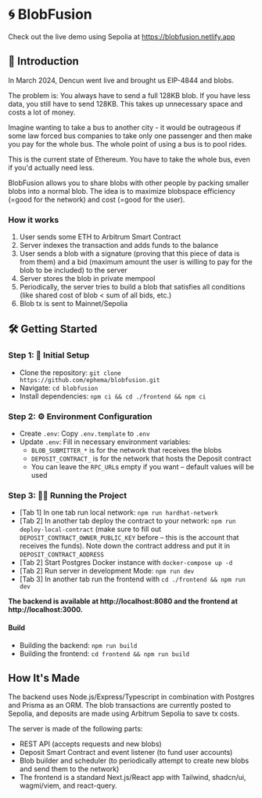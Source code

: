 # 🌀 BlobFusion

Check out the live demo using Sepolia at https://blobfusion.netlify.app

## 🌟 Introduction

In March 2024, Dencun went live and brought us EIP-4844 and blobs.

The problem is: You always have to send a full 128KB blob. If you have less data, you still have to send 128KB. This takes up unnecessary space and costs a lot of money.

Imagine wanting to take a bus to another city - it would be outrageous if some law forced bus companies to take only one passenger and then make you pay for the whole bus. The whole point of using a bus is to pool rides.

This is the current state of Ethereum. You have to take the whole bus, even if you'd actually need less.

BlobFusion allows you to share blobs with other people by packing smaller blobs into a normal blob. The idea is to maximize blobspace efficiency (=good for the network) and cost (=good for the user).

### How it works

1. User sends some ETH to Arbitrum Smart Contract
1. Server indexes the transaction and adds funds to the balance
1. User sends a blob with a signature (proving that this piece of data is from them) and a bid (maximum amount the user is willing to pay for the blob to be included) to the server
1. Server stores the blob in private mempool
1. Periodically, the server tries to build a blob that satisfies all conditions (like shared cost of blob < sum of all bids, etc.)
1. Blob tx is sent to Mainnet/Sepolia

## 🛠️ Getting Started

### Step 1: 🚀 Initial Setup

- Clone the repository: `git clone https://github.com/ephema/blobfusion.git`
- Navigate: `cd blobfusion`
- Install dependencies: `npm ci && cd ./frontend && npm ci`

### Step 2: ⚙️ Environment Configuration

- Create `.env`: Copy `.env.template` to `.env`
- Update `.env`: Fill in necessary environment variables:
  - `BLOB_SUBMITTER_*` is for the network that receives the blobs
  - `DEPOSIT_CONTRACT_` is for the network that hosts the Deposit contract
  - You can leave the `RPC_URL`s empty if you want – default values will be used

### Step 3: 🏃‍♂️ Running the Project

- [Tab 1] In one tab run local network: `npm run hardhat-network`
- [Tab 2] In another tab deploy the contract to your network: `npm run deploy-local-contract` (make sure to fill out `DEPOSIT_CONTRACT_OWNER_PUBLIC_KEY` before – this is the account that receives the funds). Note down the contract address and put it in `DEPOSIT_CONTRACT_ADDRESS`
- [Tab 2] Start Postgres Docker instance with `docker-compose up -d`
- [Tab 2] Run server in development Mode: `npm run dev`
- [Tab 3] In another tab run the frontend with `cd ./frontend && npm run dev`

**The backend is available at http://localhost:8080 and the frontend at http://localhost:3000.**

#### Build

- Building the backend: `npm run build`
- Building the frontend: `cd frontend && npm run build`

## How It's Made

The backend uses Node.js/Express/Typescript in combination with Postgres and Prisma as an ORM. The blob transactions are currently posted to Sepolia, and deposits are made using Arbitrum Sepolia to save tx costs.

The server is made of the following parts:

- REST API (accepts requests and new blobs)
- Deposit Smart Contract and event listener (to fund user accounts)
- Blob builder and scheduler (to periodically attempt to create new blobs and send them to the network)
- The frontend is a standard Next.js/React app with Tailwind, shadcn/ui, wagmi/viem, and react-query.
